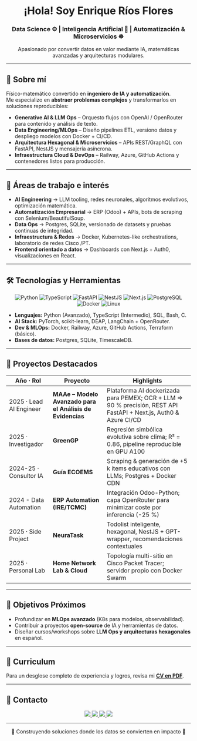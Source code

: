 <div align="center">

# ¡Hola! Soy **Enrique Ríos Flores**  
### Data Science ⚙️ | Inteligencia Artificial 🧠 | Automatización & Microservicios ☸️

Apasionado por convertir datos en valor mediante IA, matemáticas avanzadas y arquitecturas modulares.

</div>

---

## 🚀 Sobre mí
Físico-matemático convertido en **ingeniero de IA y automatización**.  
Me especializo en **abstraer problemas complejos** y transformarlos en soluciones reproducibles:

- **Generative AI & LLM Ops** – Orquesto flujos con OpenAI / OpenRouter para contenido y análisis de texto.  
- **Data Engineering/MLOps** – Diseño pipelines ETL, versiono datos y despliego modelos con Docker + CI/CD.  
- **Arquitectura Hexagonal & Microservicios** – APIs REST/GraphQL con FastAPI, NestJS y mensajería asíncrona.  
- **Infraestructura Cloud & DevOps** – Railway, Azure, GitHub Actions y contenedores listos para producción.  

---

## 🌟 Áreas de trabajo e interés
- **AI Engineering** → LLM tooling, redes neuronales, algoritmos evolutivos, optimización matemática.  
- **Automatización Empresarial** → ERP (Odoo) + APIs, bots de scraping con Selenium/BeautifulSoup.  
- **Data Ops** → Postgres, SQLite, versionado de datasets y pruebas continuas de integridad.  
- **Infraestructura & Redes** → Docker, Kubernetes-like orchestrations, laboratorio de redes Cisco /PT.  
- **Frontend orientado a datos** → Dashboards con Next.js + Auth0, visualizaciones en React.

---

## 🛠️ Tecnologías y Herramientas

<div align="center">
  <img src="https://img.shields.io/badge/Python-3776AB?style=for-the-badge&logo=python&logoColor=white" alt="Python">
  <img src="https://img.shields.io/badge/TypeScript-3178C6?style=for-the-badge&logo=typescript&logoColor=white" alt="TypeScript">
  <img src="https://img.shields.io/badge/FastAPI-005571?style=for-the-badge&logo=fastapi" alt="FastAPI">
  <img src="https://img.shields.io/badge/NestJS-E0234E?style=for-the-badge&logo=nestjs&logoColor=white" alt="NestJS">
  <img src="https://img.shields.io/badge/Next.js-000000?style=for-the-badge&logo=nextdotjs&logoColor=white" alt="Next.js">
  <img src="https://img.shields.io/badge/PostgreSQL-4169E1?style=for-the-badge&logo=postgresql&logoColor=white" alt="PostgreSQL">
  <img src="https://img.shields.io/badge/Docker-0db7ed?style=for-the-badge&logo=docker&logoColor=white" alt="Docker">
  <img src="https://img.shields.io/badge/Linux-FCC624?style=for-the-badge&logo=linux&logoColor=black" alt="Linux">
</div>

- **Lenguajes:** Python (Avanzado), TypeScript (Intermedio), SQL, Bash, C.  
- **AI Stack:** PyTorch, scikit-learn, DEAP, LangChain + OpenRouter.  
- **Dev & MLOps:** Docker, Railway, Azure, GitHub Actions, Terraform (básico).  
- **Bases de datos:** Postgres, SQLite, TimescaleDB.  

---

## 📌 Proyectos Destacados

| Año · Rol | Proyecto | Highlights |
|-----------|----------|------------|
| 2025 · Lead AI Engineer | **MAAe – Modelo Avanzado para el Análisis de Evidencias** | Plataforma AI dockerizada para PEMEX; OCR + LLM ⇒ 90 % precisión, REST API FastAPI + Next.js, Auth0 & Azure CI/CD |
| 2025 · Investigador | **GreenGP** | Regresión simbólica evolutiva sobre clima; R² = 0.86, pipeline reproducible en GPU A100 |
| 2024-25 · Consultor IA | **Guía ECOEMS** | Scraping & generación de +5 k ítems educativos con LLMs; Postgres + Docker CDN |
| 2024 - Data Automation | **ERP Automation (IRE/TCMC)** | Integración Odoo-Python; capa OpenRouter para minimizar coste por inferencia (-25 %) |
| 2025 · Side Project | **NeuraTask** | Todolist inteligente, hexagonal, NestJS + GPT-wrapper, recomendaciones contextuales |
| 2025 · Personal Lab | **Home Network Lab & Cloud** | Topología multi-sitio en Cisco Packet Tracer; servidor propio con Docker Swarm |

---

## 🎯 Objetivos Próximos
- Profundizar en **MLOps avanzado** (K8s para modelos, observabilidad).  
- Contribuir a proyectos **open-source** de IA y herramientas de datos.  
- Diseñar cursos/workshops sobre **LLM Ops y arquitecturas hexagonales** en español.

---

## 📄 Curriculum
Para un desglose completo de experiencia y logros, revisa mi **[CV en PDF](#)**.

---

## 💌 Contacto

<div align="center">
  <a href="mailto:enrq.rios.f@gmail.com">
    <img src="https://img.shields.io/badge/Email-enrq.rios.f@gmail.com-D14836?style=for-the-badge&logo=gmail&logoColor=white">
  </a>
  <a href="https://www.linkedin.com/in/enrqriosf/">
    <img src="https://img.shields.io/badge/LinkedIn-enrqriosf-0A66C2?style=for-the-badge&logo=linkedin&logoColor=white">
  </a>
  <a href="https://github.com/Dkuaik">
    <img src="https://img.shields.io/badge/GitHub-Dkuaik-181717?style=for-the-badge&logo=github&logoColor=white">
  </a>
  <a href="https://portfolio.dkuaik.dev">
    <img src="https://img.shields.io/badge/Portfolio-portfolio.dkuaik.dev-FF6B6B?style=for-the-badge&logo=firefox&logoColor=white">
  </a>
</div>

---

<p align="center">🚧 Construyendo soluciones donde los datos se convierten en impacto 🚀</p>
